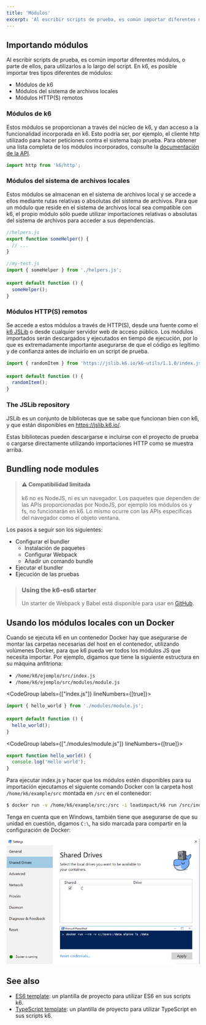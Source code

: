```yaml
---
title: 'Módulos'
excerpt: 'Al escribir scripts de prueba, es común importar diferentes módulos, o parte de ellos, para utilizarlos a lo largo del script. En k6, es posible importar tres tipos diferentes de módulos.'
---
```


## Importando módulos

Al escribir scripts de prueba, es común importar diferentes módulos, o parte de ellos, para utilizarlos a lo largo del script. En k6, es posible importar tres tipos diferentes de módulos:

- Módulos de k6
- Módulos del sistema de archivos locales
- Módulos HTTP(S) remotos


### Módulos de k6

Estos módulos se proporcionan a través del núcleo de k6, y dan acceso a la funcionalidad incorporada en k6. Esto podría ser, por ejemplo, el cliente http utilizado para hacer peticiones contra el sistema bajo prueba. Para obtener una lista completa de los módulos incorporados, consulte la [documentación de la API](/javascript-api).

```javascript
import http from 'k6/http';
```

### Módulos del sistema de archivos locales


Estos módulos se almacenan en el sistema de archivos local y se accede a ellos mediante rutas relativas o absolutas del sistema de archivos. Para que un módulo que reside en el sistema de archivos local sea compatible con k6, el propio módulo sólo puede utilizar importaciones relativas o absolutas del sistema de archivos para acceder a sus dependencias.

```javascript
//helpers.js
export function someHelper() {
  // ...
}
```

```javascript
//my-test.js
import { someHelper } from './helpers.js';

export default function () {
  someHelper();
}
```

### Módulos HTTP(S) remotos

Se accede a estos módulos a través de HTTP(S), desde una fuente como el [k6 JSLib](#the-jslib-repository) o desde cualquier servidor web de acceso público. Los módulos importados serán descargados y ejecutados en tiempo de ejecución, por lo que es extremadamente importante asegurarse de que el código es legítimo y de confianza antes de incluirlo en un script de prueba.

```javascript
import { randomItem } from 'https://jslib.k6.io/k6-utils/1.1.0/index.js';

export default function () {
  randomItem();
}
```

### The JSLib repository

JSLib es un conjunto de bibliotecas que se sabe que funcionan bien con k6, y que están disponibles en https://jslib.k6.io/.

Estas bibliotecas pueden descargarse e incluirse con el proyecto de prueba o cargarse directamente utilizando importaciones HTTP como se muestra arriba.

## Bundling node modules

> #### ⚠️ Compatibilidad limitada
>
> k6 no es NodeJS, ni es un navegador. Los paquetes que dependen de las APIs proporcionadas por NodeJS, por ejemplo los módulos os y fs, no funcionarán en k6. Lo mismo ocurre con las APIs específicas del navegador como el objeto ventana.

Los pasos a seguir son los siguientes:

- Configurar el bundler
  - Instalación de paquetes
  - Configurar Webpack
  - Añadir un comando bundle
- Ejecutar el bundler
- Ejecución de las pruebas


> ### Using the k6-es6 starter
>
> Un starter de Webpack y Babel está disponible para usar en [GitHub](https://github.com/k6io/k6-es6).

## Usando los módulos locales con un Docker


Cuando se ejecuta k6 en un contenedor Docker hay que asegurarse de montar las carpetas necesarias del host en el contenedor, utilizando volúmenes Docker, para que k6 pueda ver todos los módulos JS que necesita importar.
Por ejemplo, digamos que tiene la siguiente estructura en su máquina anfitriona:

- `/home/k6/ejemplo/src/index.js`
- `/home/k6/ejemplo/src/modules/module.js`


<CodeGroup labels={["index.js"]} lineNumbers={[true]}>

```javascript
import { hello_world } from './modules/module.js';

export default function () {
  hello_world();
}
```

</CodeGroup>

<CodeGroup labels={["./modules/module.js"]} lineNumbers={[true]}>

```javascript
export function hello_world() {
  console.log('Hello world');
}
```

</CodeGroup>

Para ejecutar index.js y hacer que los módulos estén disponibles para su importación ejecutamos el siguiente comando Docker con la carpeta host `/home/k6/example/src` montada en `/src` en el contenedor:

<CodeGroup labels={[]} lineNumbers={[false]}>

```bash
$ docker run -v /home/k6/example/src:/src -i loadimpact/k6 run /src/index.js
```

</CodeGroup>

Tenga en cuenta que en Windows, también tiene que asegurarse de que su unidad en cuestión, digamos `C:\`, ha sido marcada para compartir en la configuración de Docker:

![Running k6 in docker on Windows](images/Modules/running-k6-in-docker-on-windows.png)

## See also

- [ES6 template](https://github.com/k6io/template-es6): un plantilla de proyecto para utilizar ES6 en sus scripts k6.
- [TypeScript template](https://github.com/k6io/template-typescript): un plantilla de proyecto para utilizar TypeScript en sus scripts k6.
